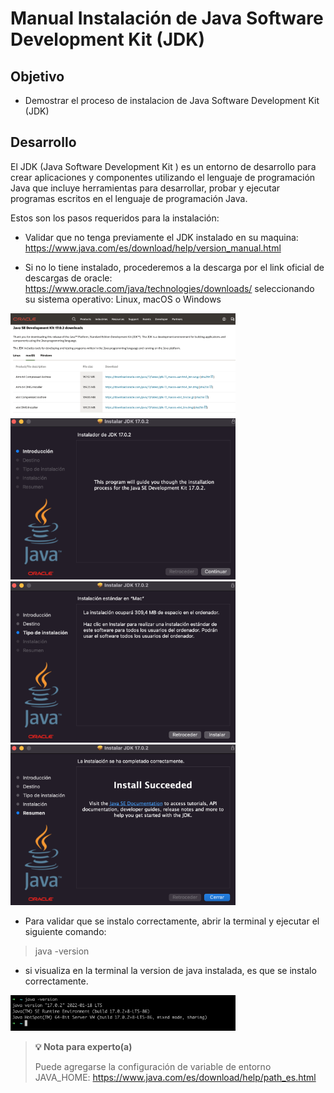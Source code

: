 # Manual Instalación de Java Software Development Kit (JDK)

## Objetivo

* Demostrar el proceso de instalacion de Java Software Development Kit (JDK)

## Desarrollo



El JDK (Java Software Development Kit ) es un entorno de desarrollo para crear aplicaciones y componentes utilizando el lenguaje de programación Java que incluye herramientas para desarrollar, probar y ejecutar programas escritos en el lenguaje de programación Java.

Estos son los pasos requeridos para la instalación:

* Validar que no tenga previamente el JDK instalado en su maquina: https://www.java.com/es/download/help/version_manual.html
  
* Si no lo tiene instalado, procederemos a la descarga por el link oficial de descargas de oracle: https://www.oracle.com/java/technologies/downloads/ seleccionando su sistema operativo: Linux, macOS o Windows

<img src="assets/descargaJDK.png" width="360">  
<img src="assets/instalacion_paso1.png"  width="360"> 
<img src="assets/instalacion_paso2.png"width="360"> 
<img src="assets/instalacion_paso3.png" width="360"> 

* Para validar que se instalo correctamente, abrir la terminal y ejecutar el siguiente comando: 
>java -version
* si visualiza en la terminal la version de java instalada, es que se instalo correctamente.
<img src="assets/instalacion_paso4.png" width="360"> 



>**💡 Nota para experto(a)**
> 
> Puede agregarse la configuración de variable de entorno JAVA_HOME: https://www.java.com/es/download/help/path_es.html

